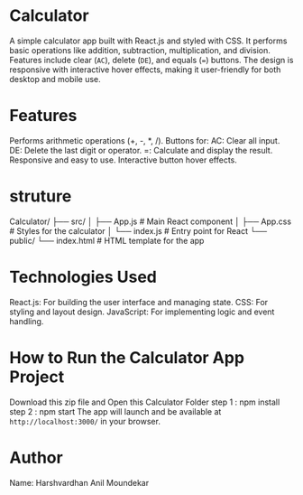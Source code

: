 # Calculator
A simple calculator app built with React.js and styled with CSS. It performs basic operations like addition, subtraction, multiplication, and division. Features include clear (`AC`), delete (`DE`), and equals (`=`) buttons. The design is responsive with interactive hover effects, making it user-friendly for both desktop and mobile use.

# Features
Performs arithmetic operations (+, -, *, /).
Buttons for:
AC: Clear all input.
DE: Delete the last digit or operator.
=: Calculate and display the result.
Responsive and easy to use.
Interactive button hover effects.

# struture
Calculator/
├── src/
│   ├── App.js          # Main React component
│   ├── App.css         # Styles for the calculator
│   └── index.js        # Entry point for React
└── public/
    └── index.html      # HTML template for the app


# Technologies Used
React.js: For building the user interface and managing state.
CSS: For styling and layout design.
JavaScript: For implementing logic and event handling.

# How to Run the Calculator App Project
Download this zip file and Open this Calculator Folder
step 1 : npm install
step 2 : npm start
The app will launch and be available at `http://localhost:3000/` in your browser.

# Author
Name: Harshvardhan Anil Moundekar
